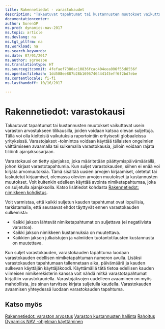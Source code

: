 ```yaml
---
title: Rakennetiedot - varastokaudet
description: "Takautuvat tapahtumat tai kustannusten muutokset vaikuttavat usein varaston arvostukseen tilikausilla, joiden voidaan katsoa olevan suljettuja. Tällä voi olla kielteisiä vaikutuksia raportointiin erityisesti globaaleissa yrityksissä. Varastojaksot -toimintoa voidaan käyttää tällaisten ongelmien välttämiseen avaamalla tai sulkemalla varastokausia, jolloin voidaan rajata tiliöinti ajanjaksosarjaan."
documentationcenter: 
author: SorenGP
ms.prod: dynamics-nav-2017
ms.topic: article
ms.devlang: na
ms.tgt_pltfrm: na
ms.workload: na
ms.search.keywords: 
ms.date: 07/01/2017
ms.author: sgroespe
ms.translationtype: HT
ms.sourcegitcommit: 4fefaef7380ac10836fcac404eea006f55d8556f
ms.openlocfilehash: 1dd508ee887b28b1696746444145eff6f2bd7ebe
ms.contentlocale: fi-fi
ms.lasthandoff: 10/16/2017

---
```

# <a name="design-details-inventory-periods"></a>Rakennetiedot: varastokausi
Takautuvat tapahtumat tai kustannusten muutokset vaikuttavat usein varaston arvostukseen tilikausilla, joiden voidaan katsoa olevan suljettuja. Tällä voi olla kielteisiä vaikutuksia raportointiin erityisesti globaaleissa yrityksissä. Varastojaksot -toimintoa voidaan käyttää tällaisten ongelmien välttämiseen avaamalla tai sulkemalla varastokausia, jolloin voidaan rajata tiliöinti ajanjaksosarjaan.  

 Varastokausi on tietty ajanjakso, joka määritetään päättymispäivämäärällä, johon kirjaat varastotapahtumia. Kun suljet varastokauden, siihen ei enää voi kirjata arvomuutoksia. Tämä sisältää uusien arvojen kirjaamiset, oletetut tai laskutetut kirjaamiset, olemassa olevien arvojen muutokset ja kustannusten muutokset. Voit kuitenkin edelleen käyttää avointa nimiketapahtumaa, joka on suljetulla ajanjaksolla. Katso lisätiedot kohdasta [Rakennetiedot: nimikkeen kohdistus](design-details-item-application.md).  

 Voit varmistaa, että kaikki suljetun kauden tapahtumat ovat lopullisia, tarkistamalla, että seuraavat ehdot täyttyvät ennen varastokauden sulkemista:  

-   Kaikki jakson lähtevät nimiketapahtumat on suljettava (ei negatiivista varastoa).  
-   Kaikki jakson nimikkeen kustannuksia on muutettava.  
-   Kaikkien jakson julkaistujen ja valmiiden tuotantotilausten kustannusta on muutettava.  

 Kun suljet varastokauden, varastokauden tapahtuma luodaan varastokauden edellisen nimiketapahtuman numeron avulla. Lisäksi varastokauden tapahtumaan tallennetaan aika, päivämäärä ja kauden sulkevan käyttäjän käyttäjäkoodi. Käyttämällä tätä tietoa edellisen kauden viimeisen nimikerekisterin kanssa voit nähdä mitkä varastotapahtumat kirjattiin varastokaudella. Varastojaksojen uudelleen avaaminen on myös mahdollista, jos sinun tarvitsee kirjata suljetulla kaudella. Varastokauden avaamisen yhteydessä luodaan varastokauden tapahtuma.  

## <a name="see-also"></a>Katso myös  
 [Rakennetiedot: varaston arvostus](design-details-inventory-costing.md) [Varaston kustannusten hallinta](finance-manage-inventory-costs.md) [Rahoitus](finance.md)  
 [Dynamics NAV -ohjelman käyttäminen](ui-work-product.md)

